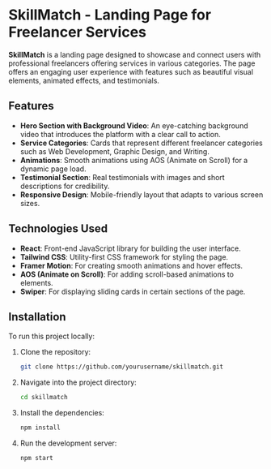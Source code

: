 # SkillMatch - Landing Page for Freelancer Services

**SkillMatch** is a landing page designed to showcase and connect users with professional freelancers offering services in various categories. The page offers an engaging user experience with features such as beautiful visual elements, animated effects, and testimonials.

## Features
- **Hero Section with Background Video**: An eye-catching background video that introduces the platform with a clear call to action.
- **Service Categories**: Cards that represent different freelancer categories such as Web Development, Graphic Design, and Writing.
- **Animations**: Smooth animations using AOS (Animate on Scroll) for a dynamic page load.
- **Testimonial Section**: Real testimonials with images and short descriptions for credibility.
- **Responsive Design**: Mobile-friendly layout that adapts to various screen sizes.
  
## Technologies Used
- **React**: Front-end JavaScript library for building the user interface.
- **Tailwind CSS**: Utility-first CSS framework for styling the page.
- **Framer Motion**: For creating smooth animations and hover effects.
- **AOS (Animate on Scroll)**: For adding scroll-based animations to elements.
- **Swiper**: For displaying sliding cards in certain sections of the page.

## Installation

To run this project locally:

1. Clone the repository:
   ```bash
   git clone https://github.com/yourusername/skillmatch.git
2. Navigate into the project directory:
    ```bash
    cd skillmatch
3. Install the dependencies:
    ```bash
    npm install
4. Run the development server:
    ```bash
    npm start
